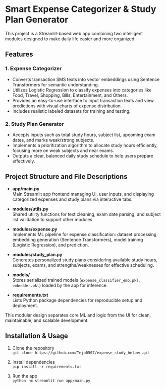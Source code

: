 # Smart Expense Categorizer & Study Plan Generator

This project is a Streamlit-based web app combining two intelligent modules designed to make daily life easier and more organized.

## Features

### 1. Expense Categorizer
- Converts transaction SMS texts into vector embeddings using Sentence Transformers for semantic understanding.
- Utilizes Logistic Regression to classify expenses into categories like Food, Travel, Shopping, Bills, Entertainment, and Others.
- Provides an easy-to-use interface to input transaction texts and view predictions with visual charts of expense distribution.
- Includes realistic labeled datasets for training and testing.

### 2. Study Plan Generator
- Accepts inputs such as total study hours, subject list, upcoming exam dates, and marks weak/strong subjects.
- Implements a prioritization algorithm to allocate study hours efficiently, focusing more on weak subjects and near exams.
- Outputs a clear, balanced daily study schedule to help users prepare effectively.

## Project Structure and File Descriptions

- **app/main.py**  
  Main Streamlit app frontend managing UI, user inputs, and displaying categorized expenses and study plans via interactive tabs.

- **modules/utils.py**  
  Shared utility functions for text cleaning, exam date parsing, and subject list validation to support other modules.

- **modules/expense.py**  
  Implements ML pipeline for expense classification: dataset processing, embedding generation (Sentence Transformers), model training (Logistic Regression), and prediction.

- **modules/study_plan.py**  
  Generates personalized study plans considering available study hours, subjects, exams, and strengths/weaknesses for effective scheduling.

- **models/**  
  Stores serialized trained models (`expense_classifier_emb.pkl`, `embedder.pkl`) loaded by the app for inference.

- **requirements.txt**  
  Lists Python package dependencies for reproducible setup and deployment.

This modular design separates core ML and logic from the UI for clean, maintainable, and scalable development.

## Installation & Usage

1. Clone the repository  
   `git clone https://github.com/Tejo0507/expense_study_helper.git`

2. Install dependencies  
   `pip install -r requirements.txt`

3. Run the app  
   `python -m streamlit run app/main.py`

